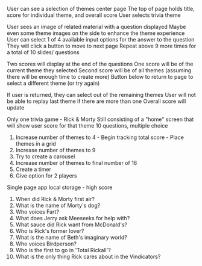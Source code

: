 <!-- User Stories -->
User can see a selection of themes center page
The top of page holds title, score for individual theme, and overall score
User selects trivia theme

User sees an image of related material with a question displayed
Maybe even some theme images on the side to enhance the theme experience
User can select 1 of 4 available input options for the answer to the question
They will click a button to move to next page
Repeat above 9 more times for a total of 10 slides/ questions

Two scores will display at the end of the questions
One score will be of the current theme they selected
Second score will be of all themes (assuming there will be enough time to create more)
Button below to return to page to select a different theme (or try again)

If user is returned, they can select out of the remaining themes
User will not be able to replay last theme if there are more than one
Overall score will update





<!-- MVP -->
Only one trivia game - Rick & Morty
Still consisting of a "home" screen that will show user score for that theme
10 questions, multiple choice





<!-- Stretch Goals -->
1. Increase number of themes to 4 - Begin tracking total score - Place themes in a grid
2. Increase number of themes to 9
3. Try to create a carousel
4. Increase number of themes to final number of 16
5. Create a timer
6. Give option for 2 players





Single page app
local storage - high score





<!-- Rick & Morty Questions -->
1. When did Rick & Morty first air?
2. What is the name of Morty's dog?
3. Who voices Fart?
4. What does Jerry ask Meeseeks for help with?
5. What sauce did Rick want from McDonald's?
6. Who is Rick's former lover?
7. What is the name of Beth's imaginary world?
8. Who voices Birdperson?
9. Who is the first to go in 'Total Rickall'?
10. What is the only thing Rick cares about in the Vindicators?